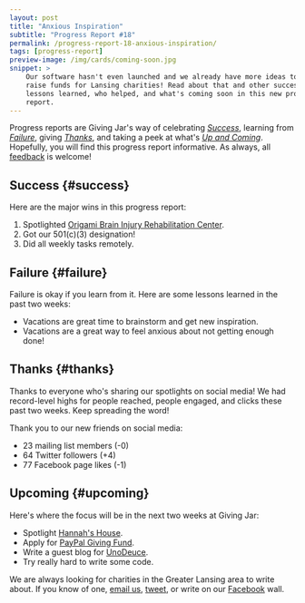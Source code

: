 ```yaml
---
layout: post
title: "Anxious Inspiration"
subtitle: "Progress Report #18"
permalink: /progress-report-18-anxious-inspiration/
tags: [progress-report]
preview-image: /img/cards/coming-soon.jpg
snippet: >
    Our software hasn't even launched and we already have more ideas to help
    raise funds for Lansing charities! Read about that and other successes,
    lessons learned, who helped, and what's coming soon in this new progress
    report.
---
```


Progress reports are Giving Jar's way of celebrating *[Success][1]*, learning from *[Failure][2]*, giving *[Thanks][3]*, and taking a peek at what's *[Up and Coming][4]*. Hopefully, you will find this progress report informative. As always, all [feedback][5] is welcome!

## Success {#success}

Here are the major wins in this progress report:

1. Spotlighted [Origami Brain Injury Rehabilitation Center][8].
2. Got our 501(c)(3) designation!
3. Did all weekly tasks remotely.

## Failure {#failure}

Failure is okay if you learn from it. Here are some lessons learned in the past two weeks:

* Vacations are great time to brainstorm and get new inspiration.
* Vacations are a great way to feel anxious about not getting enough done!

## Thanks {#thanks}

Thanks to everyone who's sharing our spotlights on social media! We had record-level highs for people reached, people engaged, and clicks these past two weeks. Keep spreading the word!

Thank you to our new friends on social media:

* 23 mailing list members (-0)
* 64 Twitter followers (+4)
* 77 Facebook page likes (-1)

## Upcoming {#upcoming}

Here's where the focus will be in the next two weeks at Giving Jar:

* Spotlight [Hannah's House][9].
* Apply for [PayPal Giving Fund][10].
* Write a guest blog for [UnoDeuce][11].
* Try really hard to write some code.

We are always looking for charities in the Greater Lansing area to write about. If you know of one, [email us][5], [tweet][6], or write on our [Facebook][7] wall.



[1]: #success "Success Section"
[2]: #failure "Failure Section"
[3]: #thanks "Thanks Section"
[4]: #upcoming "Upcoming Section"
[5]: mailto:hello@givingjar.org "Email Giving Jar"
[6]: https://twitter.com/givingjar "Giving Jar on Twitter"
[7]: https://www.facebook.com/givingjarorg "Giving Jar on Facebook"
[8]: http://blog.givingjar.org/charity-spotlight-origami-rehab/ "Origami Brain Injury Rehabilitation Center Spotlight"
[9]: http://hannahshouselansing.org "Hannah's House Homepage"
[10]: https://www.paypal.com/givingfund/ "PayPal Giving Fund Homepage"
[11]: http://www.unodeuce.com/ "UnoDeuce Multimedia Homepage"
